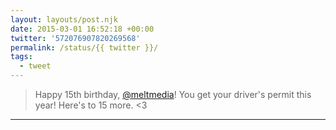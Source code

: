 ```yaml
---
layout: layouts/post.njk
date: 2015-03-01 16:52:18 +00:00
twitter: '572076907820269568'
permalink: /status/{{ twitter }}/
tags: 
  - tweet
---
```


> Happy 15th birthday, [@meltmedia](https://twitter.com/meltmedia)! You get your driver's permit this year! Here's to 15 more. &lt;3

---
